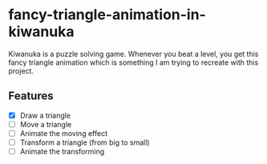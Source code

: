 # fancy-triangle-animation-in-kiwanuka

Kiwanuka is a puzzle solving game. Whenever you beat a level, you get this fancy
triangle animation which is something I am trying to recreate with this
project.

## Features

* [x] Draw a triangle
* [ ] Move a triangle
* [ ] Animate the moving effect
* [ ] Transform a triangle (from big to small)
* [ ] Animate the transforming
